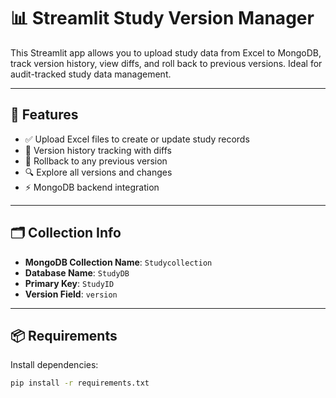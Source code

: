 # 📊 Streamlit Study Version Manager

This Streamlit app allows you to upload study data from Excel to MongoDB, track version history, view diffs, and roll back to previous versions. Ideal for audit-tracked study data management.

---

## 🚀 Features

- ✅ Upload Excel files to create or update study records
- 🧬 Version history tracking with diffs
- 🔄 Rollback to any previous version
- 🔍 Explore all versions and changes
- ⚡ MongoDB backend integration

---

## 🗂️ Collection Info

- **MongoDB Collection Name**: `Studycollection`
- **Database Name**: `StudyDB`
- **Primary Key**: `StudyID`
- **Version Field**: `version`

---

## 📦 Requirements

Install dependencies:

```bash
pip install -r requirements.txt
